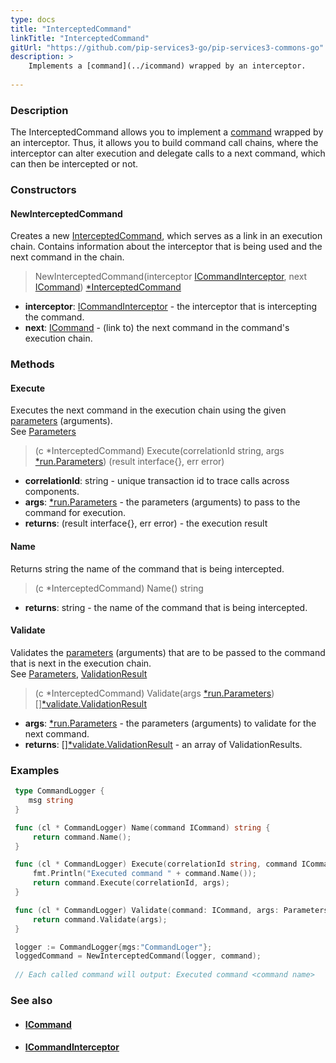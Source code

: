 ```yaml
---
type: docs
title: "InterceptedCommand"
linkTitle: "InterceptedCommand"
gitUrl: "https://github.com/pip-services3-go/pip-services3-commons-go"
description: > 
    Implements a [command](../icommand) wrapped by an interceptor.
    
---
```


### Description

The InterceptedCommand allows you  to implement a [command](../icommand) wrapped by an interceptor. Thus, it allows you to build command call chains, where the interceptor can alter execution and delegate calls to a next command, which can then be intercepted or not.

### Constructors

#### NewInterceptedCommand
Creates a new [InterceptedCommand](), which serves as a link in an execution chain. Contains information 
about the interceptor that is being used and the next command in the chain.

> NewInterceptedCommand(interceptor [ICommandInterceptor](../icommand_interceptor), next [ICommand](../icommand)) [*InterceptedCommand]()

- **interceptor**: [ICommandInterceptor](../icommand_interceptor) - the interceptor that is intercepting the command.
- **next**: [ICommand](../icommand) - (link to) the next command in the command's execution chain.

### Methods

#### Execute
Executes the next command in the execution chain using the given [parameters](../../run/parameters) (arguments).  
See [Parameters](../../run/parameters)

> (c *InterceptedCommand) Execute(correlationId string, args [*run.Parameters](../../run/parameters)) (result interface{}, err error)

- **correlationId**: string - unique transaction id to trace calls across components.
- **args**: [*run.Parameters](../../run/parameters) - the parameters (arguments) to pass to the command for execution.
- **returns**: (result interface{}, err error) - the execution result

#### Name
Returns string the name of the command that is being intercepted.

> (c *InterceptedCommand) Name() string

- **returns**: string - the name of the command that is being intercepted.


#### Validate
Validates the [parameters](../../run/parameters) (arguments) that are to be passed to the command that is next 
in the execution chain.  
See [Parameters](../../run/parameters), [ValidationResult](../../validate/validation_result)

> (c *InterceptedCommand) Validate(args [*run.Parameters](../../run/parameters)) [][*validate.ValidationResult](../../validate/validation_result)

- **args**: [*run.Parameters](../../run/parameters) - the parameters (arguments) to validate for the next command.
- **returns**: [][*validate.ValidationResult](../../validate/validation_result) - an array of ValidationResults.

### Examples

```go
 type CommandLogger {
 	msg string
 }

 func (cl * CommandLogger) Name(command ICommand) string {
     return command.Name();
 }

 func (cl * CommandLogger) Execute(correlationId string, command ICommand, args Parameters) (res interface{}, err error){
     fmt.Println("Executed command " + command.Name());
     return command.Execute(correlationId, args);
 }

 func (cl * CommandLogger) Validate(command: ICommand, args: Parameters): ValidationResult[] {
     return command.Validate(args);
 }

 logger := CommandLogger{mgs:"CommandLoger"};
 loggedCommand = NewInterceptedCommand(logger, command);
 
 // Each called command will output: Executed command <command name>

```

### See also
- #### [ICommand](../icommand)
- #### [ICommandInterceptor](../icommand_interceptor)
